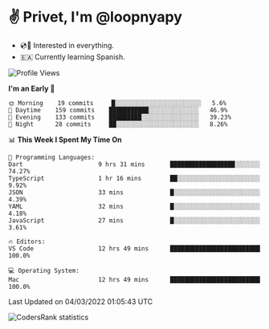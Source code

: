 # ✌️ Privet, I'm @loopnyapy

- 💿📀 Interested in everything.
- 🇪🇦 Currently learning Spanish.

<!--START_SECTION:waka-->
![Profile Views](http://img.shields.io/badge/Profile%20Views-110-blue)

**I'm an Early 🐤** 

```text
🌞 Morning    19 commits     █░░░░░░░░░░░░░░░░░░░░░░░░   5.6% 
🌆 Daytime    159 commits    ███████████░░░░░░░░░░░░░░   46.9% 
🌃 Evening    133 commits    █████████░░░░░░░░░░░░░░░░   39.23% 
🌙 Night      28 commits     ██░░░░░░░░░░░░░░░░░░░░░░░   8.26%

```


📊 **This Week I Spent My Time On** 

```text
💬 Programming Languages: 
Dart                     9 hrs 31 mins       ██████████████████░░░░░░░   74.27% 
TypeScript               1 hr 16 mins        ██░░░░░░░░░░░░░░░░░░░░░░░   9.92% 
JSON                     33 mins             █░░░░░░░░░░░░░░░░░░░░░░░░   4.39% 
YAML                     32 mins             █░░░░░░░░░░░░░░░░░░░░░░░░   4.18% 
JavaScript               27 mins             █░░░░░░░░░░░░░░░░░░░░░░░░   3.61%

🔥 Editors: 
VS Code                  12 hrs 49 mins      █████████████████████████   100.0%

💻 Operating System: 
Mac                      12 hrs 49 mins      █████████████████████████   100.0%

```


 Last Updated on 04/03/2022 01:05:43 UTC
<!--END_SECTION:waka-->

![CodersRank statistics](https://cr-ss-service.azurewebsites.net/api/ScreenShot?widget=summary&username=loopnyapy)
